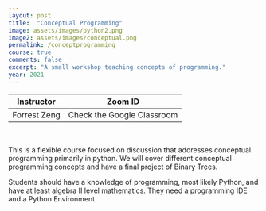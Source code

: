 ```yaml
---
layout: post
title:  "Conceptual Programming"
image: assets/images/python2.png
image2: assets/images/conceptual.png
permalink: /conceptprogramming
course: true
comments: false
excerpt: "A small workshop teaching concepts of programming."
year: 2021
---
```


<table class="styled-table">
    <thead>
        <tr>
            <th>Instructor</th>
            <th>Zoom ID</th>
        </tr>
    </thead>
    <tbody>
        <tr>
            <td>Forrest Zeng</td>
            <td>Check the Google Classroom</td>
        </tr>
    </tbody>
</table>
<br>

This is a flexible course focused on discussion that addresses conceptual programming primarily in python. We will cover different conceptual programming concepts and have a final project of Binary Trees.

Students should have a knowledge of programming, most likely Python, and have at least algebra II level mathematics. They need a programming IDE and a Python Environment.
